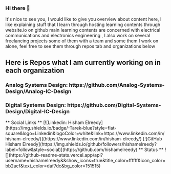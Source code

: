 ### Hi there 👋
It's nice to see you, I would like to give you overview about content here, I like explaining stuff that I learn through hosting learning contents
  through website.io on github main learning contents are concerned with electrical communications and electronics engineering
  , I also work on several freelancing projects some of them
 with a team and some them I work on alone, feel free to see them through repos tab and organizations below</h2>
<h2>Here is Repos what I am currently working on in each organization
<h3>Analog Systems Design: https://github.com/Analog-Systems-Design/Analog-IC-Design</h3>
<h3>Digital Systems Design: https://github.com/Digital-Systems-Design/Digital-IC-Design</h3>
** Social Links **
[![Linkedin: Hisham Elreedy](https://img.shields.io/badge/-Tarek-blue?style=flat-square&logo=Linkedin&logoColor=white&link=https://www.linkedin.com/in/hisham-elreedy/)](https://www.linkedin.com/in/hisham-elreedy/)
[![GitHub Hisham Elreedy](https://img.shields.io/github/followers/hishamelreedy?label=follow&style=social)](https://github.com/hishamelreedy)
** Status **  
![](https://github-readme-stats.vercel.app/api?username=hishamelreedy&&show_icons=true&title_color=ffffff&icon_color=bb2acf&text_color=daf7dc&bg_color=151515)
